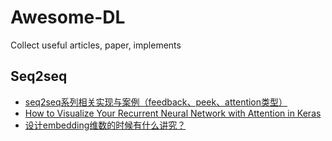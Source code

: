# Awesome-DL
Collect useful articles, paper, implements

## Seq2seq
- [seq2seq系列相关实现与案例（feedback、peek、attention类型）](http://blog.csdn.net/sinat_26917383/article/details/75050225)
- [How to Visualize Your Recurrent Neural Network with Attention in Keras](https://medium.com/datalogue/attention-in-keras-1892773a4f22)
- [设计embedding维数的时候有什么讲究？](https://www.zhihu.com/question/60648826)
